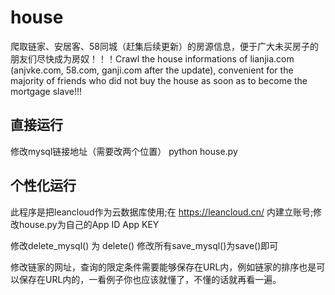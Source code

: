 # house
爬取链家、安居客、58同城（赶集后续更新）的房源信息，便于广大未买房子的朋友们尽快成为房奴！！！Crawl the house informations of lianjia.com (anjvke.com, 58.com, ganji.com after the update), convenient for the majority of friends who did not buy the house as soon as to become the mortgage slave!!!

## 直接运行
修改mysql链接地址（需要改两个位置）
python house.py

## 个性化运行
此程序是把leancloud作为云数据库使用;在 https://leancloud.cn/ 内建立账号;修改house.py为自己的App ID App KEY

修改delete_mysql() 为 delete() 修改所有save_mysql()为save()即可

修改链家的网址，查询的限定条件需要能够保存在URL内，例如链家的排序也是可以保存在URL内的，一看例子你也应该就懂了，不懂的话就再看一遍。
